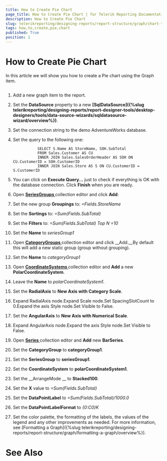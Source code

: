 ```yaml
---
title: How to Create Pie Chart
page_title: How to Create Pie Chart | for Telerik Reporting Documentation
description: How to Create Pie Chart
slug: telerikreporting/designing-reports/report-structure/graph/chart-types/pie-charts/how-to-create-pie-chart
tags: how,to,create,pie,chart
published: True
position: 1
---
```


# How to Create Pie Chart



In this article we will show you how to create a Pie chart using the Graph item.
      

## 

1. Add a new graph item to the report.

1. Set the __DataSource__ property to a new 
                  __[SqlDataSource]({%slug telerikreporting/designing-reports/report-designer-tools/desktop-designers/tools/data-source-wizards/sqldatasource-wizard/overview%})__.
                

1. Set the connection string to the demo AdventureWorks database.

1. Set the query to the following one:

	
                  SELECT S.Name AS StoreName, SOH.SubTotal
                  FROM Sales.Customer AS CU 
                  INNER JOIN Sales.SalesOrderHeader AS SOH ON CU.CustomerID = SOH.CustomerID 
                  INNER JOIN Sales.Store AS S ON CU.CustomerID = S.CustomerID
                



1. You can click on __Execute Query...__ just to check if everything is OK with the database connection.
                  Click __Finish__ when you are ready.
                

1. Open 
              __[
                  SeriesGroups
                ](dc4689b1-891a-4f6a-93c7-de089b0ffa5e#SeriesGroupHierarchy)__ collection editor and click __Add__:
            

1. Set the new group __Groupings__ to: *=Fields.StoreName*

1. Set the __Sortings__ to: *=Sum(Fields.SubTotal)*

1. Set the __Filters__ to: *=Sum(Fields.SubTotal) Top N =10*

1. Set the __Name__ to *seriesGroup1*

1. Open 
              __[
                  CategoryGroups
                ](dc4689b1-891a-4f6a-93c7-de089b0ffa5e#CategoryGroupHierarchy)__ collection editor and click __Add.__By default this will add a new static group (group without grouping).
            

1. Set the __Name__ to *categoryGroup1*

1. Open 
              __[
                  CoordinateSystems
                ](585fe887-1319-49a5-a848-869286f7c432#CoordinateSystems)__ collection editor and __Add__ a new __PolarCoordinateSystem__.
            

1. Leave the __Name__ to *polarCoordinateSystem1*.
                

1. Set the __RadialAxis__ to __New Axis with Category Scale__.
                

1. Expand RadialAxis node.Expand Scale node.Set SpacingSlotCount to 0.Expand the axis Style node.Set Visible to False.

1. Set the __AngularAxis__ to __New Axis with Numerical Scale__.
                

1. Expand AngularAxis node.Expand the axis Style node.Set Visible to False.

1. Open __[
                  Series
                ](585fe887-1319-49a5-a848-869286f7c432#Series)__ collection editor and __Add__ new __BarSeries__.
            

1. Set the __CategoryGroup__ to __categoryGroup1__.
                

1. Set the __SeriesGroup__ to __seriesGroup1__.
                

1. Set the __CoordinateSystem__ to __polarCoordinateSystem1__.
                

1. Set the __ArrangeMode __ to __Stacked100__.
                

1. Set the __X__ value to *=Sum(Fields.SubTotal)*

1. Set the __DataPointLabel__ to *=Sum(Fields.SubTotal)/1000.0*

1. Set the __DataPointLabelFormat__ to *{0:C0}K*

1. Set the color palette, the formatting of the labels, the values of the legend and any other improvements as needed.
            For more information, see [Formatting a Graph]({%slug telerikreporting/designing-reports/report-structure/graph/formatting-a-graph/overview%}).
            

# See Also
